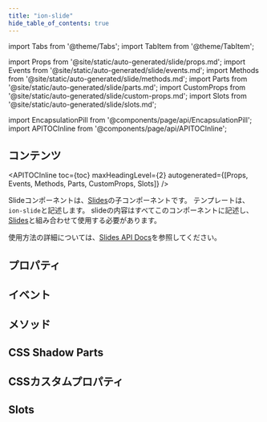 ```yaml
---
title: "ion-slide"
hide_table_of_contents: true
---
```

import Tabs from '@theme/Tabs';
import TabItem from '@theme/TabItem';

import Props from '@site/static/auto-generated/slide/props.md';
import Events from '@site/static/auto-generated/slide/events.md';
import Methods from '@site/static/auto-generated/slide/methods.md';
import Parts from '@site/static/auto-generated/slide/parts.md';
import CustomProps from '@site/static/auto-generated/slide/custom-props.md';
import Slots from '@site/static/auto-generated/slide/slots.md';

<head>
  <title>ion-slide | Slide API Component for Ionic Framework Apps</title>
  <meta name="description" content="Slideは、Slidesの子APIコンポーネントで、ion-slideと記述します。スライドのコンテンツは、このコンポーネントで記述し、Slidesと組み合わせて使用します。" />
</head>

import EncapsulationPill from '@components/page/api/EncapsulationPill';
import APITOCInline from '@components/page/api/APITOCInline';



<h2 className="table-of-contents__title">コンテンツ</h2>

<APITOCInline
  toc={toc}
  maxHeadingLevel={2}
  autogenerated={[Props, Events, Methods, Parts, CustomProps, Slots]}
/>



Slideコンポーネントは、[Slides](slides.md)の子コンポーネントです。
テンプレートは、`ion-slide`と記述します。
slideの内容はすべてこのコンポーネントに記述し、[Slides](slides.md)と組み合わせて使用する必要があります。

使用方法の詳細については、[Slides API Docs](slides.md)を参照してください。




## プロパティ
<Props />

## イベント
<Events />

## メソッド
<Methods />

## CSS Shadow Parts
<Parts />

## CSSカスタムプロパティ
<CustomProps />

## Slots
<Slots />
